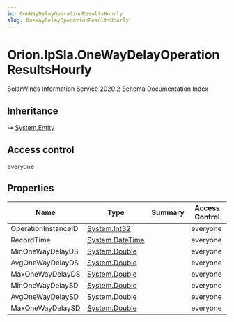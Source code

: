 ```yaml
---
id: OneWayDelayOperationResultsHourly
slug: OneWayDelayOperationResultsHourly
---
```


# Orion.IpSla.OneWayDelayOperationResultsHourly

SolarWinds Information Service 2020.2 Schema Documentation Index

## Inheritance

↳ [System.Entity](./../System/Entity)

## Access control

everyone

## Properties

| Name | Type | Summary | Access Control |
| ------ | ------ | ------ | ------ |
| OperationInstanceID | [System.Int32](https://docs.microsoft.com/en-us/dotnet/api/system.int32) |  | everyone |
| RecordTime | [System.DateTime](https://docs.microsoft.com/en-us/dotnet/api/system.datetime) |  | everyone |
| MinOneWayDelayDS | [System.Double](https://docs.microsoft.com/en-us/dotnet/api/system.double) |  | everyone |
| AvgOneWayDelayDS | [System.Double](https://docs.microsoft.com/en-us/dotnet/api/system.double) |  | everyone |
| MaxOneWayDelayDS | [System.Double](https://docs.microsoft.com/en-us/dotnet/api/system.double) |  | everyone |
| MinOneWayDelaySD | [System.Double](https://docs.microsoft.com/en-us/dotnet/api/system.double) |  | everyone |
| AvgOneWayDelaySD | [System.Double](https://docs.microsoft.com/en-us/dotnet/api/system.double) |  | everyone |
| MaxOneWayDelaySD | [System.Double](https://docs.microsoft.com/en-us/dotnet/api/system.double) |  | everyone |

